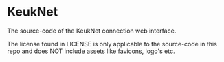 # KeukNet
The source-code of the KeukNet connection web interface.

The license found in LICENSE is only applicable to the source-code in this repo and does NOT include assets like favicons, logo's etc.
